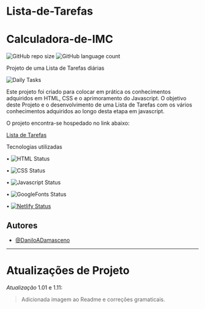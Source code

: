 # Lista-de-Tarefas

# Calculadora-de-IMC

![GitHub repo size](https://img.shields.io/github/repo-size/DaniloADamasceno/Lista-de-Tarefas?style=for-the-badge)
![GitHub language count](https://img.shields.io/github/languages/count/DaniloADamasceno/Lista-de-Tarefas?style=for-the-badge)

Projeto de uma Lista de Tarefas diárias 

![Daily Tasks](https://user-images.githubusercontent.com/71226047/179369082-5ba10e5e-54ca-416d-afdc-c87b544f923f.jpg)

Este projeto foi criado para colocar em prática os conhecimentos adquiridos em HTML, CSS e o aprimoramento do Javascript.
O objetivo deste Projeto e o desenvolvimento de uma  Lista de Tarefas com os vários conhecimentos adquiridos ao longo desta etapa em javascript.


O projeto encontra-se hospedado no link abaixo:

[Lista de Tarefas](https://tasklist101.netlify.app/)

Tecnologias utilizadas 

• 	   ![HTML Status](https://img.shields.io/badge/HTML5-E34F26?style=for-the-badge&logo=html5&logoColor=white)

• 	   ![CSS Status](https://img.shields.io/badge/CSS3-1572B6?style=for-the-badge&logo=css3&logoColor=white)

•      ![Javascript Status](https://img.shields.io/badge/JavaScript-323330?style=for-the-badge&logo=javascript&logoColor=F7DF1E)

•      ![GoogleFonts Status](https://img.shields.io/badge/Google-Fonts-green)

•	     [![Netlify Status](https://api.netlify.com/api/v1/badges/4fcccf50-a6d6-452b-839e-6852f4824112/deploy-status)](https://app.netlify.com/sites/clocktimer101/deploys)



## Autores

- [@DaniloADamasceno](https://github.com/DaniloADamasceno)

________________________________________________________________________________________________________________________________________________________________
# Atualizações de Projeto

*Atualização* 1.01 e 1.11:
> Adicionada imagem ao Readme e correções gramaticais.
